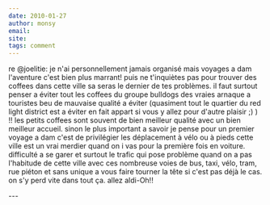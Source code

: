 ```yaml
---
date: 2010-01-27
author: monsy
email: 
site: 
tags: comment
---
```


<p>re @joelitie: je n'ai personnellement jamais organisé mais voyages a dam l'aventure c'est bien plus marrant! puis ne t'inquiètes pas pour trouver des coffees dans cette ville sa seras le dernier de tes problèmes. il faut surtout penser a éviter tout les coffees du groupe bulldogs des vraies arnaque a touristes beu de mauvaise qualité a éviter (quasiment tout le quartier du red light district est a éviter en fait appart si vous y allez pour d'autre plaisir ;) ) !! les petits coffees sont souvent de bien meilleur qualité avec un bien meilleur accueil. sinon le plus important a savoir je pense pour un premier voyage a dam c'est de privilégier les déplacement à vélo ou à pieds cette ville est un vrai merdier quand on i vas pour la première fois en voiture. difficulté a se garer et surtout le trafic qui pose problème quand on a pas l'habitude de cette ville avec ces nombreuse voies de bus, taxi, vélo, tram, rue piéton et sans unique a vous faire tourner la tête si c'est pas déjà le cas. on s'y perd vite dans tout ça. allez aldi-Oh!!</p>
---